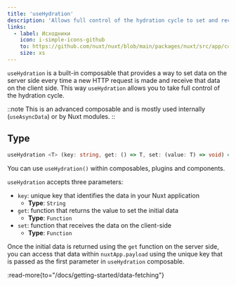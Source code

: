 ```yaml
---
title: 'useHydration'
description: 'Allows full control of the hydration cycle to set and receive data from the server.'
links:
  - label: Исходники
    icon: i-simple-icons-github
    to: https://github.com/nuxt/nuxt/blob/main/packages/nuxt/src/app/composables/hydrate.ts
    size: xs
---
```


`useHydration` is a built-in composable that provides a way to set data on the server side every time a new HTTP request is made and receive that data on the client side. This way `useHydration` allows you to take full control of the hydration cycle.

::note
This is an advanced composable and is mostly used internally (`useAsyncData`) or by Nuxt modules.
::

## Type

```ts [signature]
useHydration <T> (key: string, get: () => T, set: (value: T) => void) => {}
```

You can use `useHydration()` within composables, plugins and components.

`useHydration` accepts three parameters:

- `key`: unique key that identifies the data in your Nuxt application
  - **Type**: `String`
- `get`: function that returns the value to set the initial data
  - **Type**: `Function`
- `set`: function that receives the data on the client-side
  - **Type**: `Function`

Once the initial data is returned using the `get` function on the server side, you can access that data within `nuxtApp.payload` using the unique key that is passed as the first parameter in `useHydration` composable.

:read-more{to="/docs/getting-started/data-fetching"}
